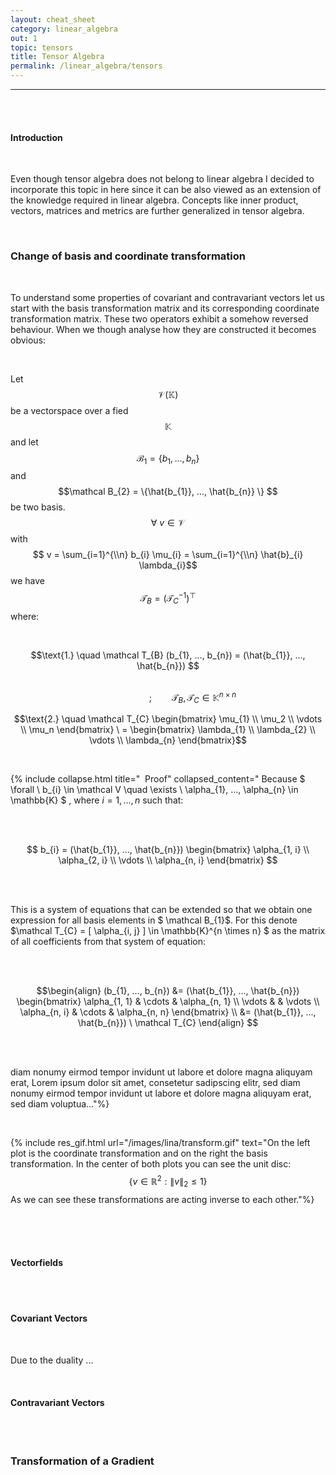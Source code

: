 ```yaml
---
layout: cheat_sheet
category: linear_algebra
out: 1
topic: tensors
title: Tensor Algebra
permalink: /linear_algebra/tensors
---
```


_____________________________________________________________________________________________________________________________________

<br/>

<br/>

#### Introduction

<br/>

Even though tensor algebra does not belong to linear algebra I decided to incorporate this topic in here since it can be 
also viewed as an extension of the knowledge required in linear algebra. Concepts like inner product, vectors, matrices and
metrics are further generalized in tensor algebra.

<br>

### Change of basis and coordinate transformation

<br/>

To understand some properties of covariant and contravariant vectors let us start with the basis transformation matrix and its
corresponding coordinate transformation matrix. These two operators exhibit a somehow reversed behaviour. When we though analyse 
how they are constructed it becomes obvious:

<br/>

Let $$\mathcal V (\mathbb{K}) $$ be a vectorspace over a fied $$\mathbb{K} $$ and let $$\mathcal B_{1} = \{b_{1}, ..., b_{n} \} $$ 
and $$\mathcal B_{2} = \{\hat{b_{1}}, ..., \hat{b_{n}} \} $$  be two basis. <br>
$$ \forall \ v \in \mathcal V $$  with $$ v = \sum_{i=1}^{\\n} b_{i} \mu_{i} = \sum_{i=1}^{\\n} \hat{b}_{i} \lambda_{i}$$
we have $$ \mathcal T_{B} = (\mathcal T_{C}^{-1})^\top $$ where:

<br>

$$\text{1.} \quad \mathcal T_{B} (b_{1}, ..., b_{n}) = (\hat{b_{1}}, ..., \hat{b_{n}})  $$ 

$$\qquad \qquad \qquad \qquad \qquad \qquad \qquad \qquad \qquad \qquad \qquad \qquad \qquad \qquad \qquad \qquad \qquad \qquad ;  \qquad  \mathcal T_{B}, \mathcal T_{C} \in \mathbb{K}^{n \times n}  $$ 

$$\text{2.} \quad \mathcal T_{C} \begin{bmatrix} \mu_{1} \\ \mu_2 \\ \vdots \\ \mu_n \end{bmatrix} \ = \begin{bmatrix} \lambda_{1} \\ \lambda_{2} \\ \vdots \\ \lambda_{n} \end{bmatrix}$$ 

<br>

{% include collapse.html title="&nbsp; Proof"  collapsed_content="
Because $ \forall \ b_{i} \in \mathcal V  \quad \exists \ \alpha_{1}, ..., \alpha_{n} \in \mathbb{K} $ , where $i = 1, ..., n$ such that: 

<br/>

<br/>

$$ b_{i} = (\hat{b_{1}}, ..., \hat{b_{n}})  \begin{bmatrix} \alpha_{1, i} \\ \alpha_{2, i} \\ \vdots \\ \alpha_{n, i} \end{bmatrix} $$

<br/>

<br/>

This is a system of equations that can be extended so that we obtain one expression for all basis elements in $ \mathcal B_{1}$. For this denote $\mathcal T_{C} = [ \alpha_{i, j} ] \in \mathbb{K}^{n \times n} $ 
as the matrix of all coefficients from that system of equation:

<br/>

<br/>

$$\begin{align} (b_{1}, ..., b_{n}) &= (\hat{b_{1}}, ..., \hat{b_{n}}) \begin{bmatrix} \alpha_{1, 1} &  \cdots & \alpha_{n, 1} \\ \vdots & & \vdots \\ \alpha_{n, i} & \cdots & \alpha_{n, n}  \end{bmatrix} \\
            &= (\hat{b_{1}}, ..., \hat{b_{n}}) \ \mathcal T_{C} \end{align} $$

<br/>

<br/>

diam nonumy eirmod tempor invidunt ut labore et dolore magna aliquyam erat, Lorem ipsum dolor sit amet, consetetur 
sadipscing elitr, sed diam nonumy eirmod tempor invidunt ut labore et dolore magna aliquyam erat, sed diam voluptua..."%}

<br/>

{% include res_gif.html url="/images/lina/transform.gif" text="On the left plot is the coordinate 
transformation and on the right the basis transformation. In the center of both plots you can see the unit disc:
$$\{ v \in \mathbb{R}^{2} : \| v \|_2 \leq 1 \}$$ As we can see these transformations are acting inverse to each other."%}


<br/>

<br/>

<br/>

#### Vectorfields

<br/>

<br/>

#### Covariant Vectors

<br/>

Due to the duality ...

<br/>

#### Contravariant Vectors

<br/>

<br/>

### Transformation of a Gradient


<br/>

<br/>

